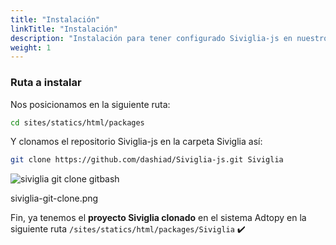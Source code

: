 ```yaml
---
title: "Instalación"
linkTitle: "Instalación"
description: "Instalación para tener configurado Siviglia-js en nuestro sistema de Adtopy."
weight: 1
---
```


### Ruta a instalar

Nos posicionamos en la siguiente ruta:

```bash
cd sites/statics/html/packages
```

Y clonamos el repositorio Siviglia-js en la carpeta Siviglia así:

```bash
git clone https://github.com/dashiad/Siviglia-js.git Siviglia
```

![siviglia git clone gitbash](/img/uploads/siviglia-git-clone.png)

siviglia-git-clone.png

Fin, ya tenemos el **proyecto Siviglia clonado** en el sistema Adtopy en la siguiente ruta `/sites/statics/html/packages/Siviglia` :heavy_check_mark:
